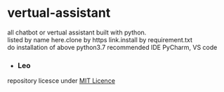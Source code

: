# vertual-assistant
all chatbot or vertual assistant built with python.<br> 
listed by name here.clone by https link.install by requirement.txt<br>
do installation of above python3.7
recommended IDE PyCharm, VS code
<ul>
  <li><h3>Leo</h3></li>
  </ul>
  
  repository licesce under <a href="#">MIT Licence</a>
